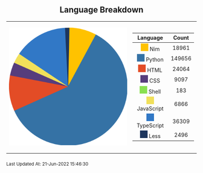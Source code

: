<span align="center">

## Language Breakdown
</span>

<foreignObject>
<body xmlns="http://www.w3.org/1999/xhtml">
<table align="center">
<tr>
<td>

![Pie Chart](./assets/pie_chart.svg "Pie Chart detailing languages used")
</td>
<td>

|Language|Count|
|:-:|:-:|
![Nim](./assets/Nim.svg) Nim|18961|
![Python](./assets/Python.svg) Python|149656|
![HTML](./assets/HTML.svg) HTML|24064|
![CSS](./assets/CSS.svg) CSS|9097|
![Shell](./assets/Shell.svg) Shell|183|
![JavaScript](./assets/JavaScript.svg) JavaScript|6866|
![TypeScript](./assets/TypeScript.svg) TypeScript|36309|
![Less](./assets/Less.svg) Less|2496|
</td>
</tr>
</table>
</body>
</foreignObject>

<sub>Last Updated At: 21-Jun-2022 15:46:30</sub>